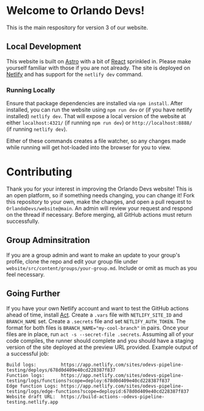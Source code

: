 # Welcome to Orlando Devs!
This is the main respository for version 3 of our website.

## Local Development
This website is built on [Astro](https://docs.astro.build/en/getting-started/) with a bit of [React](https://react.dev/) sprinkled in. Please make yourself familiar with those if you are not already. The site is deployed on [Netlify](https://www.netlify.com/) and has support for the `netlify dev` command.

### Running Locally
Ensure that package dependencies are installed via `npm install`. After installed, you can run the website using `npm run dev` or (if you have netlify installed) `netlify dev`. That will expose a local version of the website at either `localhost:4321/` (if running `npm run dev`) or `http://localhost:8888/` (if running `netlify dev`). 

Either of these commands creates a file watcher, so any changes made while running will get hot-loaded into the browser for you to view. 

# Contributing
Thank you for your interest in improving the Orlando Devs website! This is an open platform, so if something needs changing, you can change it! Fork this repository to your own, make the changes, and open a pull request to `OrlandoDevs/website@main`. An admin will review your request and respond on the thread if necessary. Before merging, all GitHub actions must return successfully. 


## Group Adminsitration
If you are a group admin and want to make an update to your group's profile, clone the repo and edit your group file under `website/src/content/groups/your-group.md`. Include or omit as much as you feel necessary.

## Going Further
If you have your own Netlify account and want to test the GitHub actions ahead of time, install [Act](https://github.com/nektos/act). Create a `.vars` file with `NETLIFY_SITE_ID` and `BRANCH_NAME` set. Create a `.secrets` file and set `NETLIFY_AUTH_TOKEN`. The format for both files is `BRANCH_NAME="my-cool-branch"` in pairs. Once your files are in place, run  `act -s --secret-file .secrets`. Assuming all of your code compiles, the runner should complete and you should have a staging version of the site deployed at the preview URL provided. Example output of a successful job:

```
Build logs:         https://app.netlify.com/sites/odevs-pipeline-testing/deploys/678d0d409e40cd228387f837
Function logs:      https://app.netlify.com/sites/odevs-pipeline-testing/logs/functions?scope=deploy:678d0d409e40cd228387f837
Edge function Logs: https://app.netlify.com/sites/odevs-pipeline-testing/logs/edge-functions?scope=deployid:678d0d409e40cd228387f837
Website draft URL:  https://build-actions--odevs-pipeline-testing.netlify.app
```